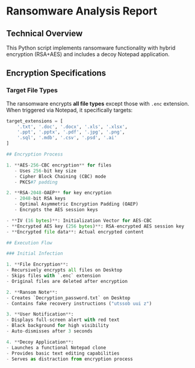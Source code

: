 # Ransomware Analysis Report

## Technical Overview
This Python script implements ransomware functionality with hybrid encryption (RSA+AES) and includes a decoy Notepad application.

## Encryption Specifications

### Target File Types
The ransomware encrypts **all file types** except those with `.enc` extension. When triggered via Notepad, it specifically targets:

```python
target_extensions = [
    '.txt', '.doc', '.docx', '.xls', '.xlsx', 
    '.ppt', '.pptx', '.pdf', '.jpg', '.png',
    '.sql', '.mdb', '.csv', '.psd', '.ai'
]

## Encryption Process

1. **AES-256-CBC encryption** for files
   - Uses 256-bit key size
   - Cipher Block Chaining (CBC) mode
   - PKCS#7 padding

2. **RSA-2048-OAEP** for key encryption
   - 2048-bit RSA keys
   - Optimal Asymmetric Encryption Padding (OAEP)
   - Encrypts the AES session keys

- **IV (16 bytes)**: Initialization Vector for AES-CBC
- **Encrypted AES key (256 bytes)**: RSA-encrypted AES session key
- **Encrypted file data**: Actual encrypted content

## Execution Flow

### Initial Infection

1. **File Encryption**:
- Recursively encrypts all files on Desktop
- Skips files with `.enc` extension
- Original files are deleted after encryption

2. **Ransom Note**:
- Creates `Decryption_password.txt` on Desktop
- Contains fake recovery instructions ("utssob uui z")

3. **User Notification**:
- Displays full-screen alert with red text
- Black background for high visibility
- Auto-dismisses after 3 seconds

4. **Decoy Application**:
- Launches a functional Notepad clone
- Provides basic text editing capabilities
- Serves as distraction from encryption process
